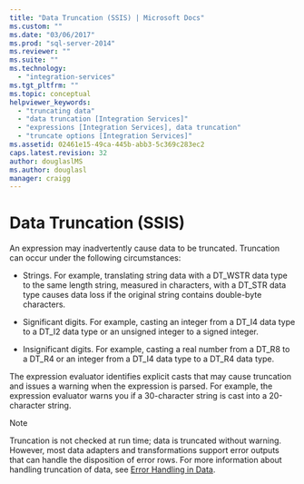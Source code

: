 ```yaml
---
title: "Data Truncation (SSIS) | Microsoft Docs"
ms.custom: ""
ms.date: "03/06/2017"
ms.prod: "sql-server-2014"
ms.reviewer: ""
ms.suite: ""
ms.technology: 
  - "integration-services"
ms.tgt_pltfrm: ""
ms.topic: conceptual
helpviewer_keywords: 
  - "truncating data"
  - "data truncation [Integration Services]"
  - "expressions [Integration Services], data truncation"
  - "truncate options [Integration Services]"
ms.assetid: 02461e15-49ca-445b-abb3-5c369c283ec2
caps.latest.revision: 32
author: douglaslMS
ms.author: douglasl
manager: craigg
---
```

# Data Truncation (SSIS)
  An expression may inadvertently cause data to be truncated. Truncation can occur under the following circumstances:  
  
-   Strings. For example, translating string data with a DT_WSTR data type to the same length string, measured in characters, with a DT_STR data type causes data loss if the original string contains double-byte characters.  
  
-   Significant digits. For example, casting an integer from a DT_I4 data type to a DT_I2 data type or an unsigned integer to a signed integer.  
  
-   Insignificant digits. For example, casting a real number from a DT_R8 to a DT_R4 or an integer from a DT_I4 data type to a DT_R4 data type.  
  
 The expression evaluator identifies explicit casts that may cause truncation and issues a warning when the expression is parsed. For example, the expression evaluator warns you if a 30-character string is cast into a 20-character string.  
  
> [!NOTE]  
>  Truncation is not checked at run time; data is truncated without warning. However, most data adapters and transformations support error outputs that can handle the disposition of error rows. For more information about handling truncation of data, see [Error Handling in Data](../data-flow/error-handling-in-data.md).  
  
  
